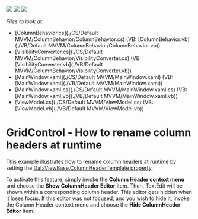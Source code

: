 <!-- default badges list -->
![](https://img.shields.io/endpoint?url=https://codecentral.devexpress.com/api/v1/VersionRange/128647804/12.1.6%2B)
[![](https://img.shields.io/badge/Open_in_DevExpress_Support_Center-FF7200?style=flat-square&logo=DevExpress&logoColor=white)](https://supportcenter.devexpress.com/ticket/details/E4187)
[![](https://img.shields.io/badge/📖_How_to_use_DevExpress_Examples-e9f6fc?style=flat-square)](https://docs.devexpress.com/GeneralInformation/403183)
<!-- default badges end -->
<!-- default file list -->
*Files to look at*:

* [ColumnBehavior.cs](./CS/Default MVVM/ColumnBehavior/ColumnBehavior.cs) (VB: [ColumnBehavior.vb](./VB/Default MVVM/ColumnBehavior/ColumnBehavior.vb))
* [VisibilityConverter.cs](./CS/Default MVVM/ColumnBehavior/VisibilityConverter.cs) (VB: [VisibilityConverter.vb](./VB/Default MVVM/ColumnBehavior/VisibilityConverter.vb))
* [MainWindow.xaml](./CS/Default MVVM/MainWindow.xaml) (VB: [MainWindow.xaml](./VB/Default MVVM/MainWindow.xaml))
* [MainWindow.xaml.cs](./CS/Default MVVM/MainWindow.xaml.cs) (VB: [MainWindow.xaml.vb](./VB/Default MVVM/MainWindow.xaml.vb))
* [ViewModel.cs](./CS/Default MVVM/ViewModel.cs) (VB: [ViewModel.vb](./VB/Default MVVM/ViewModel.vb))
<!-- default file list end -->
# GridControl - How to rename column headers at runtime


<p>This example illustrates how to rename column headers at runtime by setting the  <a href="http://documentation.devexpress.com/#WPF/DevExpressXpfGridDataViewBase_ColumnHeaderTemplatetopic"><u>DataViewBase.ColumnHeaderTemplate property</u></a>.  </p><p>To activate this feature, simply invoke the <strong>Column Header context menu</strong> and choose the <strong>Show ColumnHeader Editor</strong> item. Then, TextEdit will be shown within a corresponding column header. This editor gets hidden when it loses focus. If this editor was not focused, and you wish to hide it, invoke the Column Header context menu and choose the <strong>Hide ColumnHeader Editor</strong> item.</p>

<br/>


